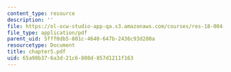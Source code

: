 ```yaml
---
content_type: resource
description: ''
file: https://ol-ocw-studio-app-qa.s3.amazonaws.com/courses/res-18-004-the-torch-or-the-firehose-a-guide-to-section-teaching-spring-2009/65a98b376a3d21c6808d857d1211f163_chapter5.pdf
file_type: application/pdf
parent_uid: 5fff0db5-801c-4640-647b-2436c93d280a
resourcetype: Document
title: chapter5.pdf
uid: 65a98b37-6a3d-21c6-808d-857d1211f163
---
```

